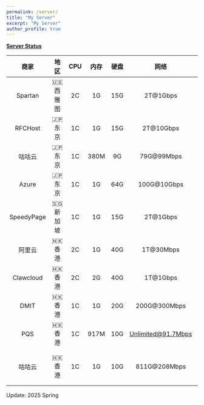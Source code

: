 ```yaml
---
permalink: /server/
title: "My Server"
excerpt: "My Server"
author_profile: true
---
```


**[Server Status](https://status.it0.cc)**

|商家|地区|CPU|内存|硬盘|网络|价格|备注|
|:--:|:--:|:--:|:--:|:--:|:--:|:--:|:--:|
|Spartan|🇺🇸 西雅图|2C|1G|15G|2T@1Gbps|年付24美元|4837+CMI|
|RFCHost|🇯🇵 东京|1C|1G|15G|2T@10Gbps|年付29.9美元|花卷东京|
|咕咕云|🇯🇵 东京|1C|380M|9G|79G@99Mbps|年付99元|沪日IPLC|
|Azure|🇯🇵 东京|1C|1G|64G|100G@10Gbps|Free|Student|
|SpeedyPage|🇸🇬 新加坡|1C|1G|15G|2T@1Gbps|年付38.61美元|移动CMI|
|阿里云|🇭🇰 香港|2C|1G|40G|1T@30Mbps|免费|4837+CMI|
|Clawcloud|🇭🇰 香港|2C|2G|40G|1T@1Gbps|月付4美元|4837+CMI|
|DMIT|🇭🇰 香港|1C|1G|20G|200G@300Mbps|年付149.9美元|三网CN2GIA|
|PQS|🇭🇰 香港|1C|917M|10G|Unlimited@91.7Mbps|年付917元|HKT家宽|
|咕咕云|🇭🇰 香港|1C|1G|10G|811G@208Mbps|三年付1520元|莞港IPLC|

Update: 2025 Spring
